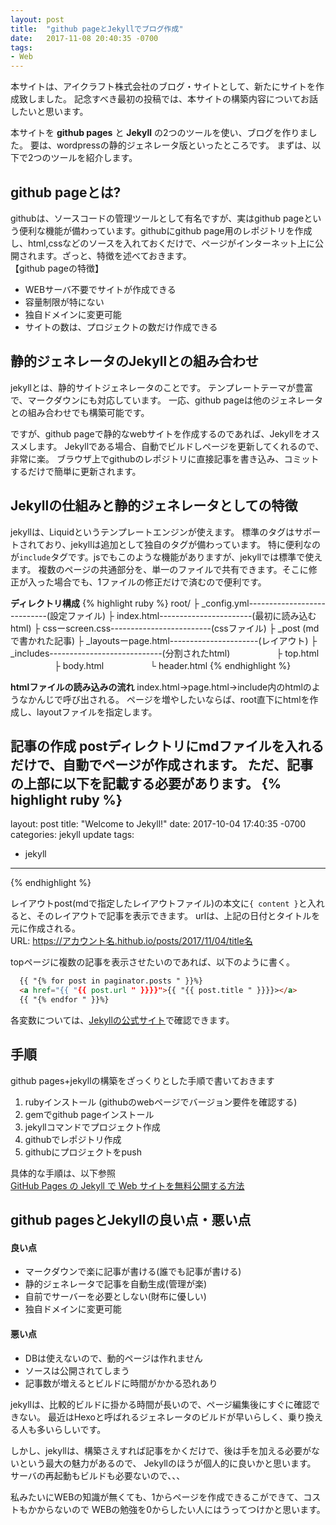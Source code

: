 ```yaml
---
layout: post
title:  "github pageとJekyllでブログ作成"
date:   2017-11-08 20:40:35 -0700
tags:
- Web
---
```



本サイトは、アイクラフト株式会社のブログ・サイトとして、新たにサイトを作成致しました。
記念すべき最初の投稿では、本サイトの構築内容についてお話したいと思います。

本サイトを **github pages** と **Jekyll** の2つのツールを使い、ブログを作りました。
要は、wordpressの静的ジェネレータ版といったところです。
まずは、以下で2つのツールを紹介します。


## github pageとは?
githubは、ソースコードの管理ツールとして有名ですが、実はgithub pageという便利な機能が備わっています。githubにgithub page用のレポジトリを作成し、html,cssなどのソースを入れておくだけで、ページがインターネット上に公開されます。ざっと、特徴を述べておきます。
<br>
【github pageの特徴】
- WEBサーバ不要でサイトが作成できる
- 容量制限が特にない
- 独自ドメインに変更可能
- サイトの数は、プロジェクトの数だけ作成できる


## 静的ジェネレータのJekyllとの組み合わせ
jekyllとは、静的サイトジェネレータのことです。
テンプレートテーマが豊富で、マークダウンにも対応しています。
一応、github pageは他のジェネレータとの組み合わせでも構築可能です。

ですが、github pageで静的なwebサイトを作成するのであれば、Jekyllをオススメします。
Jekyllである場合、自動でビルドしページを更新してくれるので、非常に楽。
ブラウザ上でgithubのレポジトリに直接記事を書き込み、コミットするだけで簡単に更新されます。

## Jekyllの仕組みと静的ジェネレータとしての特徴
jekyllは、Liquidというテンプレートエンジンが使えます。
標準のタグはサポートされており、jekyllは追加として独自のタグが備わっています。
特に便利なのが``include``タグです。jsでもこのような機能がありますが、jekyllでは標準で使えます。
複数のページの共通部分を、単一のファイルで共有できます。そこに修正が入った場合でも、1ファイルの修正だけで済むので便利です。

**ディレクトリ構成**
{% highlight ruby %}
root/
├ _config.yml----------------------------(設定ファイル)
├  index.html-----------------------(最初に読み込むhtml)
├ cssーscreen.css-------------------------(cssファイル)
├ _post                              (mdで書かれた記事)
├ _layoutsーpage.html----------------------(レイアウト)
├ _includes----------------------------(分割されたhtml)
　　　　　├ top.html        
　　　　　├ body.html
　　　　　└ header.html
{% endhighlight %}

**htmlファイルの読み込みの流れ**
index.html→page.html→include内のhtmlのようなかんじで呼び出される。
ページを増やしたいならば、root直下にhtmlを作成し、layoutファイルを指定します。

**記事の作成**
postディレクトリにmdファイルを入れるだけで、自動でページが作成されます。
ただ、記事の上部に以下を記載する必要があります。
{% highlight ruby %}
---
layout: post
title:  "Welcome to Jekyll!"
date:   2017-10-04 17:40:35 -0700
categories: jekyll update
tags:
- jekyll
---
{% endhighlight %}

レイアウトpost(mdで指定したレイアウトファイル)の本文に``{ content }``と入れると、そのレイアウトで記事を表示できます。
urlは、上記の日付とタイトルを元に作成される。
<br>URL: https://アカウント名.hithub.io/posts/2017/11/04/title名


topページに複数の記事を表示させたいのであれば、以下のように書く。
```html
  {{ "{% for post in paginator.posts " }}%}
  <a href="{{ "{{ post.url " }}}}">{{ "{{ post.title " }}}}></a>
  {{ "{% endfor " }}%}
```
各変数については、[Jekyllの公式サイト][url2]で確認できます。


## 手順
github pages+jekyllの構築をざっくりとした手順で書いておきます

1. rubyインストール (githubのwebページでバージョン要件を確認する)
2. gemでgithub pageインストール
3. jekyllコマンドでプロジェクト作成
4. githubでレポジトリ作成
5. githubにプロジェクトをpush


具体的な手順は、以下参照<br>
[GitHub Pages の Jekyll で Web サイトを無料公開する方法][url1]


## github pagesとJekyllの良い点・悪い点


#### 良い点
- マークダウンで楽に記事が書ける(誰でも記事が書ける)
- 静的ジェネレータで記事を自動生成(管理が楽)
- 自前でサーバーを必要としない(財布に優しい)
- 独自ドメインに変更可能

#### 悪い点
- DBは使えないので、動的ページは作れません
- ソースは公開されてしまう
- 記事数が増えるとビルドに時間がかかる恐れあり


jekyllは、比較的ビルドに掛かる時間が長いので、ページ編集後にすぐに確認できない。
最近はHexoと呼ばれるジェネレータのビルドが早いらしく、乗り換える人も多いらしいです。


しかし、jekyllは、構築さえすれば記事をかくだけで、後は手を加える必要がないという最大の魅力があるので、
Jekyllのほうが個人的に良いかと思います。
サーバの再起動もビルドも必要ないので、、、

私みたいにWEBの知識が無くても、1からページを作成できるこができて、コストもかからないので
WEBの勉強を0からしたい人にはうってつけかと思います。


[url2]:http://jekyllrb-ja.github.io/docs/variables/
[url1]:https://qiita.com/takuya0301/items/374b2ab5be407b138ef9
